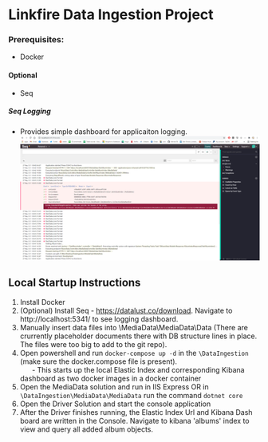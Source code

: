 # Linkfire Data Ingestion Project

### Prerequisites:
- Docker
#### Optional
- Seq

##### Seq Logging
- Provides simple dashboard for applicaiton logging. 
![Seq Logging Dashboard](https://github.com/bferraro78/DataIngestion/blob/master/ReadmeMarkup/Seq.PNG)


## Local Startup Instructions
1. Install Docker
2. (Optional) Install Seq - https://datalust.co/download. Navigate to http://localhost:5341/ to see logging dashboard.
3. Manually insert data files into \MediaData\MediaData\Data (There are crurrently placeholder documents there with DB structure lines in place. The files were too big to add to the git repo).
4. Open powershell and run `docker-compose up -d` in the `\DataIngestion` (make sure the docker.compose file is present).
<br>&nbsp;&nbsp;&nbsp;&nbsp;&nbsp; - This starts up the local Elastic Index and corresponding Kibana dashboard as two docker images in a docker container
5. Open the MediaData solution and run in IIS Express OR in `\DataIngestion\MediaData\MediaData` run the command `dotnet core`
6. Open the Driver Solution and start the console application
7. After the Driver finishes running, the Elastic Index Url and Kibana Dash board are written in the Console. Navigate to kibana 'albums' index to view and query all added album objects. 
